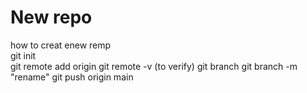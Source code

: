 # New repo 
 how to creat enew remp  <br>
 git init  <br>
 git remote add origin <link>
 git remote -v (to verify)
 git branch 
 git branch -m "rename"
 git push origin  main
